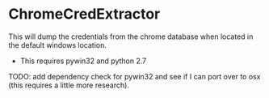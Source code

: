# ChromeCredExtractor

This will dump the credentials from the chrome database when located in the default windows location.

* This requires pywin32 and python 2.7

TODO: add dependency check for pywin32 and see if I can port over to osx (this requires a little more research).
